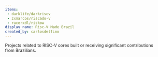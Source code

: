 ```yaml
---
items:
 - darklife/darkriscv
 - zxmarcos/riscado-v
 - racerxdl/riskow
display_name: Risc-V Made Brazil
created_by: carlosdelfino 
---
```


Projects related to RISC-V cores built or receiving significant contributions from Brazilians.
